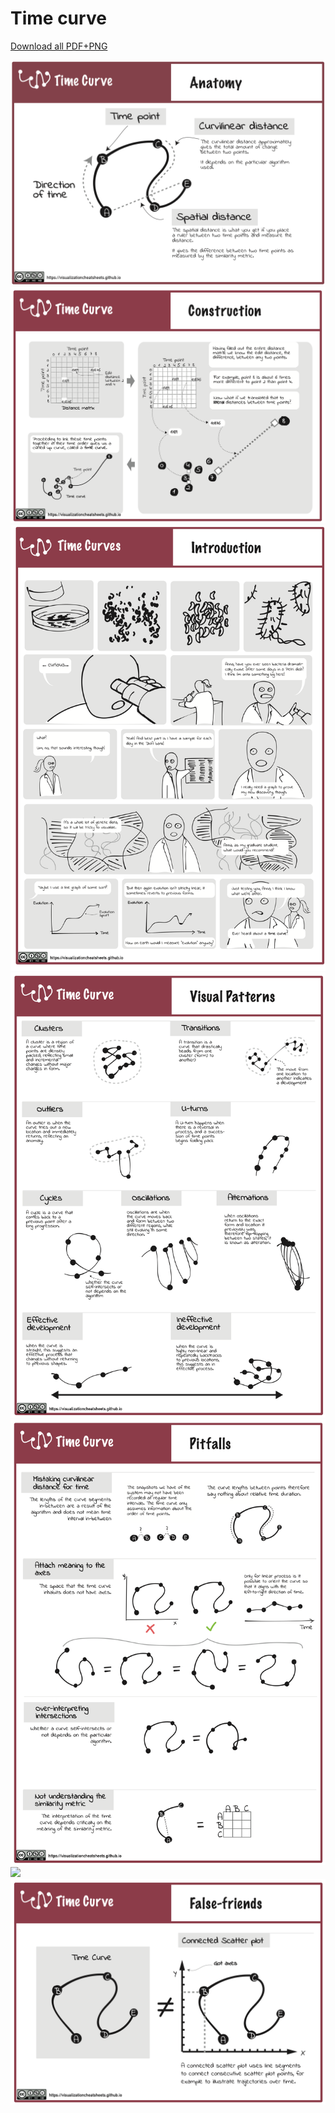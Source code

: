 # Time curve

[Download all PDF+PNG](pfds/timecurve-all.zip)

[![](figures/anatomy/timecurve.png)](pdfs/timecurve_anatomy.pdf)
[![](figures/construction/timecurve.png)](pdfs/timecurve-construction.pdf)
[![](figures/introduction/timecurve.png)](pdfs/timecurve_introduction.pdf)
[![](figures/visualpatterns/timecurve.png)](pdfs/timecurve_visualpatterns.pdf)
[![](figures/pitfalls/timecurve.png)](pdfs/timecurve_pitfals.pdf)
[![](figures/relatives/timecurve.png)](pdfs/timecurve_relatives.pdf)
[![](figures/falsefriends/timecurve.png)](pdfs/timecurve_falsefriends.pdf)

